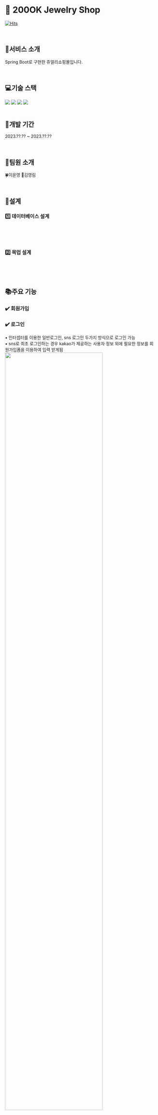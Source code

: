 # :ring:&nbsp;200OK Jewelry  Shop 

[![Hits](https://hits.seeyoufarm.com/api/count/incr/badge.svg?url=https%3A%2F%2Fgithub.com%2Fyounyeong1115%2F200OK_FinalProject&count_bg=%23F573A3&title_bg=%23E9ADD2&icon=&icon_color=%23E7E7E7&title=hits&edge_flat=false)](https://hits.seeyoufarm.com)

<br>

## :speech_balloon:서비스 소개
Spring Boot로 구현한 쥬얼리쇼핑몰입니다.

<br>


## 💻기술 스택
<div>
<img src="https://img.shields.io/badge/JavaScript-F7DF1E?style=flat-square&logo=JavaScript&logoColor=white"/>
<img src="https://img.shields.io/badge/Java-007396?style=flat-square&logo=java&logoColor=white"/>
<img src="https://img.shields.io/badge/HTML-E34F26?style=flat-square&logo=HTML5&logoColor=white"/>
<img src="https://img.shields.io/badge/CSS-1572B6?style=flat-square&logo=CSS3&logoColor=white"/>
</div>


<br>


## :date:개발 기간
2023.??.?? ~ 2023.??.??

<br>


## :running:팀원 소개
🍀이윤영
:hamster:김영림

<br>


## 🔎설계


### 1️⃣ 데이터베이스 설계
<br><br><br>

### 2️⃣ 목업 설계
<br><br><br>

## 📚주요 기능
###  ✔️ 회원가입



###  ✔️ 로그인
▪️  인터셉터를 이용한 일반로그인, sns 로그인 두가지 방식으로 로그인 가능<br>
▪️  sns로 최초 로그인하는 경우 kakao가 제공하는 사용자 정보 외에 필요한 정보를 회원가입폼을 이용하여 입력 받게됨<br>
<img width="80%" src="https://user-images.githubusercontent.com/92067780/230707093-ea17f22c-3e96-4ce4-9cf5-87791585a12c.gif"/>

###  ✔️ 이메일 인증

###  ✔️ 장바구니

###  ✔️ 배송지관리

###  ✔️ 결제

###  ✔️ 관리자

## 💥트러블 슈팅

## :pencil2:개선할점
